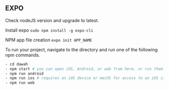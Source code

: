 

## EXPO

Check nodeJS version and upgrade to latest.

Install expo `sudo npm install -g expo-cli`

NPM app file creation `expo init APP_NAME`



To run your project, navigate to the directory and run one of the following npm commands.
```bash
- cd dawah
- npm start # you can open iOS, Android, or web from here, or run them directly with the commands below.
- npm run android
- npm run ios # requires an iOS device or macOS for access to an iOS simulator
- npm run web
```
